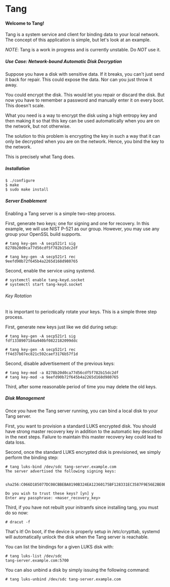 # Tang

#### Welcome to Tang!
Tang is a system service and client for binding data to your local network.
The concept of this application is simple, but let's look at an example.

*NOTE*: Tang is a work in progress and is currently unstable. Do *NOT* use it.

##### Use Case: Network-bound Automatic Disk Decryption
Suppose you have a disk with sensitive data. If it breaks, you can't just
send it back for repair. This could expose the data. Nor can you just throw
it away.

You could encrypt the disk. This would let you repair or discard the disk. But
now you have to remember a password and manually enter it on every boot. This
doesn't scale.

What you need is a way to encrypt the disk using a high entropy key and then
making it so that this key can be used automatically when you are on the
network, but not otherwise.

The solution to this problem is encrypting the key in such a way that it can
only be decrypted when you are on the network. Hence, you bind the key to
the network.

This is precisely what Tang does.

##### Installation

    $ ./configure
    $ make
    $ sudo make install

##### Server Enablement
Enabling a Tang server is a simple two-step process.

First, generate two keys; one for signing and one for recovery. In this
example, we will use NIST P-521 as our group. However, you may use any group
your OpenSSL build supports.

    # tang key-gen -A secp521r1 sig
    8278b20d0ca77d56cdf5f782b15dc2df

    # tang key-gen -A secp521r1 rec
    9eefd90b72f645b4a2265d168d980765

Second, enable the service using systemd.

    # systemctl enable tang-keyd.socket
    # systemctl start tang-keyd.socket

###### Key Rotation
It is important to periodically rotate your keys. This is a simple three step
process.

First, generate new keys just like we did during setup:

    # tang key-gen -A secp521r1 sig
    fdf1338907184a940bf0822182099ddc

    # tang key-gen -A secp521r1 rec
    ff4d37b07ec821c592caef3176b57f1d

Second, disable advertisement of the previous keys:

    # tang key-mod -a 8278b20d0ca77d56cdf5f782b15dc2df
    # tang key-mod -a 9eefd90b72f645b4a2265d168d980765

Third, after some reasonable period of time you may delete the old keys.

##### Disk Management
Once you have the Tang server running, you can bind a local disk to your
Tang server.

First, you want to provision a standard LUKS encrypted disk. You should have
strong master recovery key in addition to the automatic key described in the
next steps. Failure to maintain this master recovery key could lead to data
loss.

Second, once the standard LUKS encrypted disk is previsioned, we simply
perform the binding step:

    # tang luks-bind /dev/sdc tang-server.example.com
    The server advertised the following signing keys:

      sha256:C066D185077DC08CBBEBA8190B324EA12360175BF128331EC3587F9E56E2BE0B

    Do you wish to trust these keys? [yn] y
    Enter any passphrase: <maser_recovery_key>

Third, if you have not rebuilt your initramfs since installing tang, you must
do so now:

    # dracut -f

That's it! On boot, if the device is properly setup in /etc/crypttab, systemd
will automatically unlock the disk when the Tang server is reachable.

You can list the bindings for a given LUKS disk with:

    # tang luks-list /dev/sdc
    tang-server.example.com:5700

You can also unbind a disk by simply issuing the following command:

    # tang luks-unbind /dev/sdc tang-server.example.com

